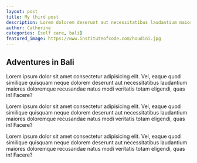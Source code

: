```yaml
---
layout: post
title: My third post
description: Lorem dolorem deserunt aut necessitatibus laudantium maiores doloremque recusandae
author: Catherine
categories: [self care, bali]
featured_image: https://www.instituteofcode.com/houdini.jpg
---
```


## Adventures in Bali

Lorem ipsum dolor sit amet consectetur adipisicing elit. Vel, eaque quod similique quisquam neque dolorem deserunt aut necessitatibus laudantium maiores doloremque recusandae natus modi veritatis totam eligendi, quas in! Facere?

Lorem ipsum dolor sit amet consectetur adipisicing elit. Vel, eaque quod similique quisquam neque dolorem deserunt aut necessitatibus laudantium maiores doloremque recusandae natus modi veritatis totam eligendi, quas in! Facere?

Lorem ipsum dolor sit amet consectetur adipisicing elit. Vel, eaque quod similique quisquam neque dolorem deserunt aut necessitatibus laudantium maiores doloremque recusandae natus modi veritatis totam eligendi, quas in! Facere?